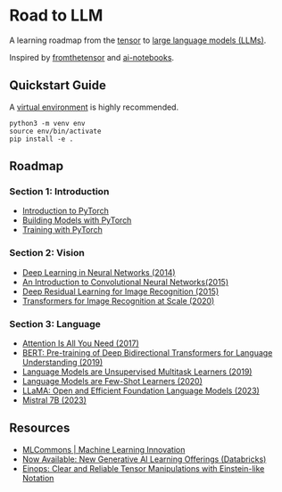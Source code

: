 # Road to LLM

A learning roadmap from the [tensor][1] to [large language models (LLMs)][2].

Inspired by [fromthetensor][3] and [ai-notebooks][4].

## Quickstart Guide

A [virtual environment][5] is highly recommended.

```
python3 -m venv env
source env/bin/activate
pip install -e .
```

## Roadmap

### Section 1: Introduction

- [Introduction to PyTorch][6]
- [Building Models with PyTorch][7]
- [Training with PyTorch][8]

### Section 2: Vision

- [Deep Learning in Neural Networks (2014)][9]
- [An Introduction to Convolutional Neural Networks(2015)][10]
- [Deep Residual Learning for Image Recognition (2015)][11]
- [Transformers for Image Recognition at Scale (2020)][12]

### Section 3: Language

- [Attention Is All You Need (2017)][13]
- [BERT: Pre-training of Deep Bidirectional Transformers for Language Understanding (2019)][14]
- [Language Models are Unsupervised Multitask Learners (2019)][15]
- [Language Models are Few-Shot Learners (2020)][16]
- [LLaMA: Open and Efficient Foundation Language Models (2023)][17]
- [Mistral 7B (2023)][18]

## Resources

- [MLCommons | Machine Learning Innovation][19]
- [Now Available: New Generative AI Learning Offerings (Databricks)][20]
- [Einops: Clear and Reliable Tensor Manipulations with Einstein-like Notation][21]


[1]: https://en.wikipedia.org/wiki/Tensor
[2]: https://en.wikipedia.org/wiki/Large_language_model
[3]: https://github.com/jla524/fromthetensor
[4]: https://github.com/geohot/ai-notebooks
[5]: https://www.freecodecamp.org/news/how-to-setup-virtual-environments-in-python/
[6]: https://pytorch.org/tutorials/beginner/introyt/introyt1_tutorial.html
[7]: https://pytorch.org/tutorials/beginner/introyt/modelsyt_tutorial.html
[8]: https://pytorch.org/tutorials/beginner/introyt/trainingyt.html
[9]: https://arxiv.org/abs/1404.7828
[10]: https://arxiv.org/abs/1511.08458
[11]: https://arxiv.org/abs/1512.03385
[12]: https://arxiv.org/abs/2010.11929
[13]: https://arxiv.org/abs/1706.03762
[14]: https://arxiv.org/abs/1810.04805
[15]: https://paperswithcode.com/paper/language-models-are-unsupervised-multitask
[16]: https://arxiv.org/abs/2005.14165
[17]: https://arxiv.org/abs/2302.13971
[18]: https://arxiv.org/abs/2310.06825
[19]: https://mlcommons.org/
[20]: https://www.databricks.com/blog/now-available-new-generative-ai-learning-offerings
[21]: https://openreview.net/forum?id=oapKSVM2bcj
